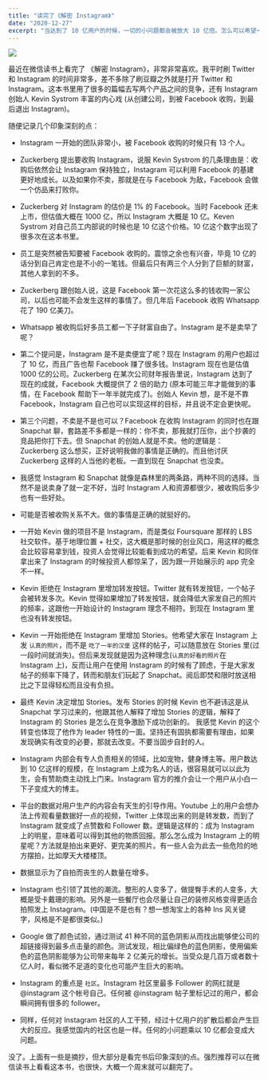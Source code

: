 ```yaml
---
title: "读完了《解密 Instagram》"
date: "2020-12-27"
excerpt: "当达到了 10 亿用户的时候，一切的小问题都会被放大 10 亿倍。怎么可以希望一个公司可以解决这个世界的全部问题呢？"
---
```


![](https://tva1.sinaimg.cn/large/0081Kckwly1gm2d9v1tjwj317v0u0af6.jpg)

最近在微信读书上看完了 《解密 Instagram》，非常非常喜欢。我平时刷 Twitter 和 Instagram 的时间非常多，差不多除了刷豆瓣之外就是打开 Twitter 和 Instagram。这本书里用了很多的篇幅去写两个产品之间的竞争，还有 Instagram 创始人 Kevin Systrom 丰富的内心戏 (从创建公司，到被 Facebook 收购，到最后退出 Instagram)。

随便记录几个印象深刻的点：

- Instagram 一开始的团队非常小，被 Facebook 收购的时候只有 13 个人。

- Zuckerberg 提出要收购 Instagram，说服 Kevin Systrom 的几条理由是：收购后依然会让 Instagram 保持独立，Instagram 可以利用 Facebook 的基建更好地成长。以及如果你不卖，那就是在与 Facebook 为敌，Facebook 会做一个仿品来打败你。

- Zuckerberg 对 Instagram 的估价是 1% 的 Facebook。当时 Facebook 还未上市，但估值大概在 1000 亿，所以 Instagram 大概是 10 亿。Keven Systrom 对自己员工内部说的时候也是 10 亿这个价格。10 亿这个数字出现了很多次在这本书里。

- 员工是突然被告知要被 Facebook 收购的。震惊之余也有兴奋，毕竟 10 亿的话分到自己肯定也是不小的一笔钱。但最后只有两三个人分到了巨额的财富，其他人拿到的不多。

- Zuckerberg 跟创始人说，这是 Facebook 第一次花这么多的钱收购一家公司，以后也可能不会发生这样的事情了。但几年后 Facebook 收购 Whatsapp 花了 190 亿美刀。

- Whatsapp 被收购后好多员工都一下子财富自由了。Instagram 是不是卖早了呢？

- 第二个提问是，Instagram 是不是卖便宜了呢？现在 Instagram 的用户也超过了 10 亿，而且广告也帮 Facebook 赚了很多钱。Instagram 现在也是估值 1000 亿的公司。Zuckerberg 在某次公司财年报告里说，Instagram 达到了现在的成就，Facebook 大概提供了 2 倍的助力 (原本可能三年才能做到的事情，在 Facebook 帮助下一年半就完成了)。创始人 Kevin 想，是不是不靠 Facebook，Instagram 自己也可以实现这样的目标，并且说不定会更快呢。

- 第三个问题，不卖是不是也可以？Facebook 在收购 Instagram 的同时也在跟 Snapchat 聊，套路差不多都是一样的：你不卖，那我就打压你，出个抄袭的竞品把你打下去。但 Snapchat 的创始人就是不卖。他的逻辑是：Zuckerberg 这么想买，正好说明我做的事情是正确的。而且他讨厌 Zuckerberg 这样的人当他的老板。一直到现在 Snapchat 也没卖。

- 我感觉 Instagram 和 Snapchat 就像是森林里的两条路，两种不同的选择。当然不是说卖身了就一定不好，当时 Instagram 人和资源都很少，被收购后多少也有一些好处。

- 可能是否被收购关系不大。做的事情是正确的就挺好的。

- 一开始 Kevin 做的项目不是 Instagram，而是类似 Foursquare 那样的 LBS 社交软件。基于地理位置 + 社交，这大概是那时候的创业风口，用这样的概念会比较容易拿到钱，投资人会觉得比较能看到成功的希望。后来 Kevin 和同伴拿出来了 Instagram 的时候投资人都惊呆了，因为跟一开始展示的 app 完全不一样。

- Kevin 拒绝在 Instagram 里增加转发按钮。Twitter 就有转发按钮，一个帖子会被转发多次。Kevin 觉得如果增加了转发按钮，就会降低大家发自己的照片的频率，这跟他一开始设计的 Instagram 理念不相符。到现在 Instagram 里也没有转发按钮。

- Kevin 一开始拒绝在 Instagram 里增加 Stories。他希望大家在 Instagram 上发 `认真的照片`，而不是 `吃了一半的汉堡` 这样的帖子，可以随意放在 Stories 里(过一段时间就消失)。但后来发现就是因为这种理念(`认真的好看的照片`在 Instagram 上)，反而让用户在使用 Instagram 的时候有了顾虑，于是大家发帖子的频率下降了，转而和朋友们玩起了 Snapchat。阅后即焚和限时放送相比之下显得轻松而且没有负担。

- 最终 Kevin 决定增加 Stories。发布 Stories 的时候 Kevin 也不避讳这是从 Snapchat 学习过来的，他跟其他人解释了增加 Stories 的逻辑，解释了 Instagram 的 Stories 是怎么在竞争激励下成功创新的。
  我感觉 Kevin 的这个转变也体现了他作为 leader 特性的一面。坚持还有固执都需要有理由，如果发现确实有改变的必要，那就去改变。不要当固步自封的人。

- Instagram 内部会有专人负责相关的领域，比如宠物，健身博主等。用户数达到 10 亿这样的规模，在 Instagram 上成为名人的话，很容易就可以以此为生，会有赞助商主动找上门来。Instagram 官方的推介会让一个用户从小白一下子变成大的博主。

- 平台的数据对用户生产的内容会有天生的引导作用。Youtube 上的用户会想办法上传观看量数据好一点的视频，Twitter 上体现出来的则是转发数，而到了 Instagram 就变成了点赞数和 Follower 数。逻辑是这样的：成为 Instagram 上的明星，意味着可以得到其他的物质回报。那么怎么成为 Instagram 上的明星呢？方法就是拍出来更好、更完美的照片。有一些人会为此去一些危险的地方摆拍，比如摩天大楼楼顶。

- 数据显示为了自拍而丧生的人数量在增多。

- Instagram 也引领了其他的潮流。整形的人变多了，做提臀手术的人变多，大概是受卡戴珊的影响。另外是一些餐厅也会尽量让自己的装修风格变得更适合拍照发上 Instagram。(中国是不是也有？想一想淘宝上的各种 Ins 风关键字，风格是不是都很类似。)

- Google 做了颜色试验，通过测试 41 种不同的蓝色阴影从而找出能够使公司的超链接得到最多点击量的颜色。测试发现，相比偏绿色的蓝色阴影，使用偏紫色的蓝色阴影能够为公司带来每年 2 亿美元的增长。当受众是几百万或者数十亿人时，看似微不足道的变化也可能产生巨大的影响。

- Instagram 的重点是 `社区`。Instagram 社区里最多 Follower 的网红就是 @instagram 这个帐号自己。任何被 @instagram 帖子里标记过的用户，都会瞬间拥有很多的 follower。

- 同样，任何对 Instagram 社区的人工干预，经过十亿用户的扩散后都会产生巨大的反应。我感觉国内的社区也是一样。任何的小问题乘以 10 亿都会变成大问题。

没了。上面有一些是摘抄，但大部分是看完书后印象深刻的点。强烈推荐可以在微信读书上看看这本书，也很快，大概一个周末就可以翻完了。
